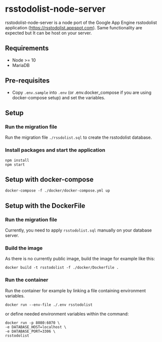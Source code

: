 # rsstodolist-node-server

rsstodolist-node-server is a node port of the Google App Engine rsstodolist application (https://rsstodolist.appspot.com).
Same functionality are expected but It can be host on your server.

## Requirements

- Node >= 10
- MariaDB

## Pre-requisites

- Copy `.env.sample` into `.env` (or .env.docker_compose if you are using docker-compose setup) and set the variables.

## Setup

### Run the migration file

Run the migration file `./rssdolist.sql` to create the rsstodolist database.

### Install packages and start the application

``` shell
npm install
npm start
```

## Setup with docker-compose

```shell
docker-compose -f ./docker/docker-compose.yml up
```

## Setup with the DockerFile

### Run the migration file

Currently, you need to apply `rsstodolist.sql` manually on your database server.

### Build the image

As there is no currently public image, build the image for example like this:

```shell
docker build -t rsstodolist -f ./docker/Dockerfile .
```

### Run the container

Run the container for example by linking a file containing environment variables.

```shell
docker run --env-file ./.env rsstodolist
```

or define needed environment variables within the command:

```shell
docker run -p 8080:6070 \
-e DATABASE_HOST=localhost \
-e DATABASE_PORT=3306 \
rsstodolist
```


